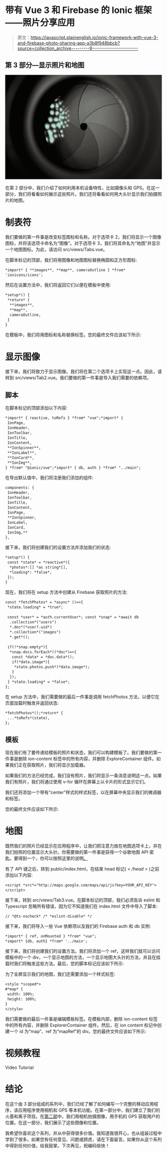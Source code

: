 # 带有 Vue 3 和 Firebase 的 Ionic 框架——照片分享应用

> 原文：<https://javascript.plainenglish.io/ionic-framework-with-vue-3-and-firebase-photo-sharing-app-a3b8f948bbcb?source=collection_archive---------9----------------------->

## 第 3 部分—显示照片和地图

![](img/52661a0ee7ab3394dc459b7c560eafc9.png)

在第 2 部分中，我们介绍了如何利用本机设备特性，比如摄像头和 GPS。在这一部分，我们将看看如何展示这些照片。我们还将看看如何用大头针显示我们拍摄照片的地图。

# 制表符

我们要做的第一件事是改变标签图标和名称。对于选项卡 2，我们将显示一个图像图标，并将该选项卡命名为“图像”。对于选项卡 3，我们将其命名为“地图”并显示一个地图图标。为此，请访问 src/views/Tabs.vue。

在脚本标记的顶部，我们将用图像和地图图标替换椭圆和正方形图标:

```
*import* { **images**, **map**, cameraOutline } *from* 'ionicons/icons';
```

然后在设置方法中，我们将返回它们以便在模板中使用:

```
*setup*() {
 *return* {
  **images**,
  **map**,
  cameraOutline,
 }
}
```

在模板中，我们将用图标和名称替换标签。您的最终文件应该如下所示:

# 显示图像

接下来，我们将致力于显示图像。我们将在第二个选项卡上实现这一点。因此，请转到 src/views/Tab2.vue。我们要做的第一件事是导入我们需要的依赖项。

## 脚本

在脚本标记的顶部添加以下内容:

```
*import* { reactive, toRefs } *from* "vue";*import* {
 IonPage,
 IonHeader,
 IonToolbar,
 IonTitle,
 IonContent,
 **IonSpinner**,
 **IonLabel**,
 **IonCard**,
 **IonImg**,
} *from* "@ionic/vue";*import* { db, auth } *from* "../main";
```

在导出默认值中，我们将注册我们添加的组件:

```
components: {
 IonHeader,
 IonToolbar,
 IonTitle,
 IonContent,
 IonPage,
 **IonSpinner,
 IonLabel,
 IonCard, 
 IonImg,**
},
```

接下来，我们将创建我们的设置方法并添加我们的状态:

```
*setup*() {
 const *state* = *reactive*({
  *photos*:[] *as string*[],
  *loading*: *false*,
 });
}
```

现在，我们将在 setup 方法中创建从 Firebase 获取照片的方法:

```
const *fetchPhotos* = *async* ()=>{
 *state.loading* = *true*;

 const *user* = *auth.currentUser*; const *snap* = *await db
  .collection*("users")
  *.doc*(*user?.uid*)
  *.collection*("images")
  *.get*();

 if(!*snap.empty*){
  *snap.docs.forEach*((*doc*)=>{
   const *data* = *doc.data*();
   if(*data.image*){
    *state.photos.push*(*data.image*);
   }
  });
 } *state.loading* = *false*;
};
```

在 setup 方法中，我们需要做的最后一件事是调用 fetchPhotos 方法，以便它在页面加载时触发并返回状态:

```
*fetchPhotos*();*return* {
 ...*toRefs*(state),
};
```

## 模板

现在我们有了要传递给模板的照片和状态，我们可以构建模板了。我们要做的第一件事是删除 ion-content 标签中的所有内容，并删除 ExploreContainer 组件。如果我们正在获取照片，我们将显示加载器。

如果我们的方法已经完成，我们没有照片，我们将显示一条消息说明这一点。如果我们有照片，我们将通过使用 v-for 循环在屏幕上以卡片的形式显示它们。

我们还将添加一个带有“center”样式的样式标签，以在屏幕中央显示我们的微调器和标签。

您的最终文件应该如下所示:

# 地图

既然我们的照片已经显示在应用程序中，让我们把注意力放在地图选项卡上，并在我们拍照的位置显示大头针。你需要做的第一件事是获得一个谷歌地图 API 密匙。要得到一个，你可以按照这里的说明[。](https://developers.google.com/maps/documentation/javascript/get-api-key)

有了 API 键之后，转到 public/index.html，在结束 head 标记( *< /head >* )之前添加以下内容:

```
<script *src*="http://maps.google.com/maps/api/js?key=YOUR_API_KEY"></script>
```

接下来，转到 src/views/Tab3.vue。在脚本标记的顶部，我们必须告诉 eslint 和 Typescript 忽略所有错误，因为它不知道我们在 index.html 文件中导入了脚本:

```
// *@ts-nocheck* /* *eslint-disable* */
```

接下来，我们将导入一些 Vue 依赖项以及我们的 Firebase auth 和 db 实例:

```
*import* { ref, onMounted } *from* "vue";
*import* {db, auth} *from* '../main';
```

接下来，我们将创建我们的设置方法。我们将添加一个 ref，这样我们就可以访问模板中的一个 div，一个显示地图的方法，一个显示地图大头针的方法，并且在挂载时我们将触发这些方法。最后，您的脚本标记应该如下所示:

为了全屏显示我们的地图，我们还需要添加一个样式标签:

```
<style *scoped*>
#*map* {
 width: 100%;
 height: 100%;
}
</style>
```

我们需要做的最后一件事是编辑模板标签。在模板内部，删除 ion-content 标签中的所有内容，并删除 ExplorerContainer 组件。然后，在 ion content 标记中创建一个 id 为“map”、ref 为“mapRef”的 div。您的最终文件应该如下所示:

# 视频教程

Video Tutorial

# 结论

在这个由 3 部分组成的系列中，我们已经了解了如何编写一个完整的移动应用程序，该应用程序使用相机和 GPS 等本机功能。在第一部分中，我们建立了我们的火基和离子项目。在[第二部](https://diligentdev.medium.com/ionic-framework-with-vue-3-and-firebase-photo-sharing-app-4ddda0c992a3)中，我们用相机拍摄图像，用手机的 GPS 获取用户的位置。在这一部分，我们展示了这些图像和位置。

我希望你喜欢这个系列，并从中获得很多价值。我知道我很开心，也从组装过程中学到了很多。如果您有任何意见、问题或顾虑，请在下面留言。如果你从这个系列中得到任何价值，给我鼓掌。下次再见，祝编码愉快！